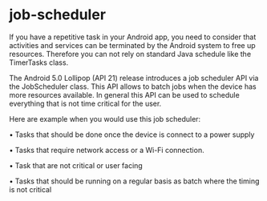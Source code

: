 # job-scheduler

If you have a repetitive task in your Android app, you need to consider that activities and services can be terminated by the Android system to free up resources. Therefore you can not rely on standard Java schedule like the TimerTasks class.


The Android 5.0 Lollipop (API 21) release introduces a job scheduler API via the JobScheduler class. This API allows to batch jobs when the device has more resources available. In general this API can be used to schedule everything that is not time critical for the user.


Here are example when you would use this job scheduler:

•	Tasks that should be done once the device is connect to a power supply

•	Tasks that require network access or a Wi-Fi connection.

•	Task that are not critical or user facing

•	Tasks that should be running on a regular basis as batch where the timing is not critical


